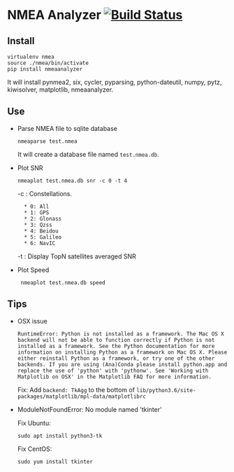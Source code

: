 # NMEA Analyzer  [![Build Status](https://travis-ci.org/embest/nmeaanalyzer.svg?branch=master)](https://travis-ci.org/embest/nmeaanalyzer)

## Install

```
virtualenv nmea
source ./nmea/bin/activate
pip install nmeaanalyzer
```
It will install pynmea2, six, cycler, pyparsing, python-dateutil, numpy, pytz, kiwisolver, matplotlib, nmeaanalyzer.

## Use  

- Parse NMEA file to sqlite database

	```
	nmeaparse test.nmea
	```
	It will create a database file named `test.nmea.db`.

- Plot SNR
	
	```
	nmeaplot test.nmea.db snr -c 0 -t 4
	```
	-c : Constellations.
	
		* 0: All
		* 1: GPS
		* 2: Glonass
		* 3: Qzss
		* 4: Beidou
		* 5: Galileo 
		* 6: NavIC
	-t : Display TopN satellites averaged SNR 
- Plot Speed

   ```
	nmeaplot test.nmea.db speed
	```
	
## Tips

- OSX issue

	```
	RuntimeError: Python is not installed as a framework. The Mac OS X backend will not be able to function correctly if Python is not installed as a framework. See the Python documentation for more information on installing Python as a framework on Mac OS X. Please either reinstall Python as a framework, or try one of the other backends. If you are using (Ana)Conda please install python.app and replace the use of 'python' with 'pythonw'. See 'Working with Matplotlib on OSX' in the Matplotlib FAQ for more information.
	```
	
	Fix:
	Add `backend: TkAgg` to the bottom of `lib/python3.6/site-packages/matplotlib/mpl-data/matplotlibrc`
	

- ModuleNotFoundError: No module named 'tkinter'
	
	Fix Ubuntu:
	
	```
	sudo apt install python3-tk
	```
	Fix CentOS:
	
	```
	sudo yum install tkinter
	``` 